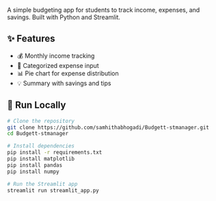 A simple budgeting app for students to track income, expenses, and savings. Built with Python and Streamlit.

## ✨ Features
- 💰 Monthly income tracking
- 🧾 Categorized expense input
- 📊 Pie chart for expense distribution
- 💡 Summary with savings and tips

## 🚀 Run Locally

```bash
# Clone the repository
git clone https://github.com/samhithabhogadi/Budgett-stmanager.git
cd Budgett-stmanager

# Install dependencies
pip install -r requirements.txt
pip install matplotlib
pip install pandas
pip install numpy 

# Run the Streamlit app
streamlit run streamlit_app.py



